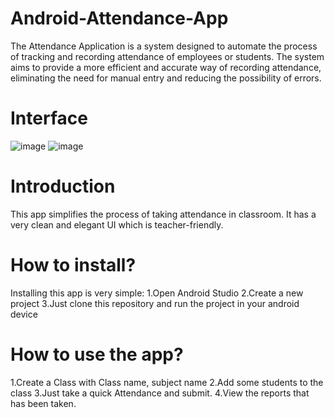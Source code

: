 # Android-Attendance-App
The Attendance Application is a system designed to automate the process of tracking and recording attendance of employees or students. The system aims to provide a more efficient and accurate way of recording attendance, eliminating the need for manual entry and reducing the possibility of errors.

# Interface

![image](https://github.com/user-attachments/assets/edf3dc24-3b10-4801-894d-cc496c686a12)
![image](https://github.com/user-attachments/assets/7906d617-d995-41b5-8597-b47282e1ceed)

# Introduction
This app simplifies the process of taking attendance in classroom. It has a very clean and elegant UI which is teacher-friendly.
  
# How to install?
Installing this app is very simple: 
1.Open Android Studio
2.Create a new project
3.Just clone this repository and run the project in your android device

# How to use the app?
1.Create a Class with Class name, subject name
2.Add some students to the class
3.Just take a quick Attendance and submit.
4.View the reports that has been taken.

